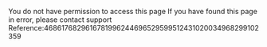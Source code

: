 You do not have permission to access this page If you have found this page in error, please contact support Reference:4686176829616781996244696529599512431020034968299102359